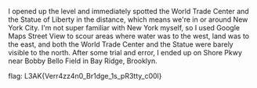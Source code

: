 I opened up the level and immediately spotted the World Trade Center and the Statue of Liberty
in the distance, which means we're in or around New York City. I'm not super familiar with
New York myself, so I used Google Maps Street View to scour areas where water was to the west,
land was to the east, and both the World Trade Center and the Statue were barely visible to the
north. After some trial and error, I ended up on Shore Pkwy near Bobby Bello Field in Bay Ridge,
Brooklyn.

flag: L3AK{Verr4zz4n0_Br1dge_1s_pR3tty_c00l}
